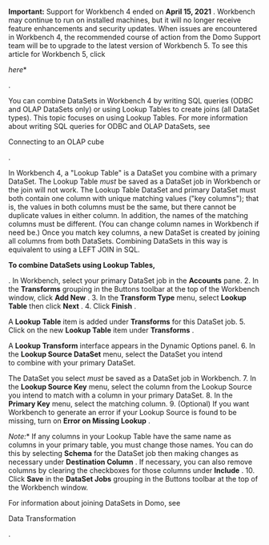 


**Important:**
 Support for Workbench 4 ended on
 **April 15, 2021**
 . Workbench may continue to run on installed machines, but it will no longer receive feature enhancements and security updates. When issues are encountered in Workbench 4, the recommended course of action from the Domo Support team will be to upgrade to the latest version of Workbench 5. To see this article for Workbench 5, click

*here**

.

You can combine DataSets in Workbench 4 by writing SQL queries (ODBC and OLAP DataSets only) or using Lookup Tables to create joins (all DataSet types). This topic focuses on using Lookup Tables. For more information about writing SQL queries for ODBC and OLAP DataSets, see

Connecting to an OLAP cube

.


 In Workbench 4, a "Lookup Table" is a DataSet you combine with a primary DataSet. The Lookup Table
 *must*
 be saved as a DataSet job in Workbench or the join will not work. The Lookup Table DataSet and primary DataSet must both contain one column with unique matching values ("key columns"); that is, the values in both columns must be the same, but there cannot be duplicate values in either column. In addition, the names of the matching columns must be different. (You can change column names in Workbench if need be.) Once you match key columns, a new DataSet is created by joining all columns from both DataSets. Combining DataSets in this way is equivalent to using a LEFT JOIN in SQL.


**To combine DataSets using Lookup Tables,**

. In Workbench, select your primary DataSet job in the
 **Accounts**
 pane.
2. In the
 **Transforms**
 grouping in the Buttons toolbar at the top of the Workbench window, click
 **Add New**
 .
3. In the
 **Transform Type**
 menu, select
 **Lookup Table**
 then click
 **Next**
 .
4. Click
 **Finish**
 .


 A
 **Lookup Table**
 item is added under
 **Transforms**
 for this DataSet job.
5. Click on the new
 **Lookup Table**
 item under
 **Transforms**
 .


 A
 **Lookup Transform**
 interface appears in the Dynamic Options panel.
6. In the
 **Lookup Source DataSet**
 menu, select the DataSet you intend to combine with your primary DataSet.


 The DataSet you select
 *must*
 be saved as a DataSet job in Workbench.
7. In the
 **Lookup Source Key**
 menu, select the column from the Lookup Source you intend to match with a column in your primary DataSet.
8. In the
 **Primary Key**
 menu, select the matching column.
9. (Optional) If you want Workbench to generate an error if your Lookup Source is found to be missing, turn on
 **Error on Missing Lookup**
 .

*Note:**
 If any columns in your Lookup Table have the same name as columns in your primary table, you must change those names. You can do this by selecting
 **Schema**
 for the DataSet job then making changes as necessary under
 **Destination Column**
 . If necessary, you can also remove columns by clearing the checkboxes for those columns under
 **Include**
 .
10. Click
 **Save**
 in the
 **DataSet Jobs**
 grouping in the Buttons toolbar at the top of the Workbench window.

For information about joining DataSets in Domo, see

Data Transformation

.

